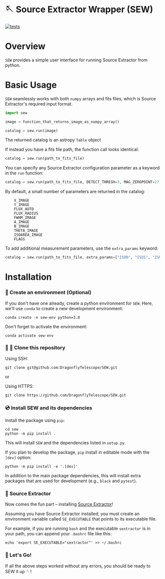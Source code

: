 # 🪡 Source Extractor Wrapper (SEW)

[![tests](https://github.com/DragonflyTelescope/SEW/actions/workflows/tests.yml/badge.svg)](https://github.com/DragonflyTelescope/SEW/actions/workflows/tests.yml)

# Overview

`SEW` provides a simple user interface for running Source Extractor from python.

# Basic Usage

`SEW` seamlessly works with both `numpy` arrays and fits files, which is
Source Extractor's required input format.

```python
import sew

image = function_that_returns_image_as_numpy_array()

catalog = sew.run(image)
```

The returned catalog is an astropy `Table` object

If instead you have a fits file path, the function call looks identical:

```python
catalog = sew.run(path_to_fits_file)
```

You can specify any Source Extractor configuration parameter as a keyword in the `run` function:

```python
catalog = sew.run(path_to_fits_file, DETECT_THRESH=3, MAG_ZEROPOINT=27)
```

By default, a small number of parameters are returned in the catalog:

```
    X_IMAGE
    Y_IMAGE
    FLUX_AUTO
    FLUX_RADIUS
    FWHM_IMAGE
    A_IMAGE
    B_IMAGE
    THETA_IMAGE
    ISOAREA_IMAGE
    FLAGS
```

To add additional measurement parameters, use the `extra_params` keyword:

```python
catalog = sew.run(path_to_fits_file, extra_params=["ISO0", "ISO1", "ISO2"])
```

# Installation

### 🐍 Create an environment (Optional)

If you don't have one already, create a python environment for `SEW`. Here, we'll use `conda` to create
a new development environment:

```shell
conda create -n sew-env python=3.8
```

Don't forget to activate the environment:

```shell
conda activate sew-env
```

### 🐑 🐑 Clone this repository

Using SSH:

```shell
git clone git@github.com:DragonflyTelescope/SEW.git
```

or

Using HTTPS:

```shell
git clone https://github.com/DragonflyTelescope/SEW.git
```

### 💿 Install SEW and its dependencies

Install the package using `pip`:

```shell
cd sew
python -m pip install .
```

This will install `SEW` and the dependencies listed in `setup.py`.

If you plan to develop the package, `pip` install in editable mode with the `[dev]` option:

```shell
python -m pip install -e '.[dev]'
```

In addition to the main package dependencies, this will install extra packages that are used
for development (e.g., `black` and `pytest`).

### 🌌 Source Extractor

Now comes the fun part – installing [Source Extractor](https://sextractor.readthedocs.io/en/latest/Installing.html)!

Assuming you have Source Extractor installed, you must create an environment variable called `SE_EXECUTABLE` that points
to its executable file.

For example, if you are running `bash` and the executable `sextractor` is in your path, you can append your
`.bashrc` file like this:

```shell
echo 'export SE_EXECUTABLE="sextractor"' >> ~/.bashrc
```

### 🚀 Let's Go!

If all the above steps worked without any errors, you should be ready to SEW it up 🪡!
